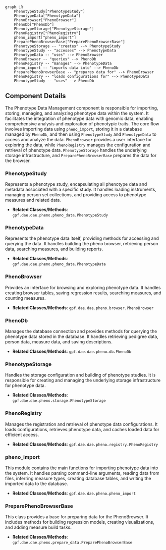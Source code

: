 ```mermaid
graph LR
    PhenotypeStudy["PhenotypeStudy"]
    PhenotypeData["PhenotypeData"]
    PhenoBrowser["PhenoBrowser"]
    PhenoDb["PhenoDb"]
    PhenotypeStorage["PhenotypeStorage"]
    PhenoRegistry["PhenoRegistry"]
    pheno_import["pheno_import"]
    PreparePhenoBrowserBase["PreparePhenoBrowserBase"]
    PhenotypeStorage -- "creates" --> PhenotypeStudy
    PhenotypeStudy -- "accesses" --> PhenotypeData
    PhenotypeData -- "uses" --> PhenoBrowser
    PhenoBrowser -- "queries" --> PhenoDb
    PhenoRegistry -- "manages" --> PhenotypeData
    pheno_import -- "imports data into" --> PhenoDb
    PreparePhenoBrowserBase -- "prepares data for" --> PhenoBrowser
    PhenoRegistry -- "loads configurations for" --> PhenotypeData
    PhenotypeStudy -- "uses" --> PhenoDb
```

## Component Details

The Phenotype Data Management component is responsible for importing, storing, managing, and analyzing phenotype data within the system. It facilitates the integration of phenotype data with genomic data, enabling comprehensive analysis and exploration of phenotypic traits. The core flow involves importing data using `pheno_import`, storing it in a database managed by `PhenoDb`, and then using `PhenotypeStudy` and `PhenotypeData` to access and analyze the data. `PhenoBrowser` provides a user interface for exploring the data, while `PhenoRegistry` manages the configuration and retrieval of phenotype data. `PhenotypeStorage` handles the underlying storage infrastructure, and `PreparePhenoBrowserBase` prepares the data for the browser.

### PhenotypeStudy
Represents a phenotype study, encapsulating all phenotype data and metadata associated with a specific study. It handles loading instruments, managing person set collections, and providing access to phenotype measures and related data.
- **Related Classes/Methods**: `gpf.dae.dae.pheno.pheno_data.PhenotypeStudy`

### PhenotypeData
Represents the phenotype data itself, providing methods for accessing and querying the data. It handles building the pheno browser, retrieving person data, searching measures, and building reports.
- **Related Classes/Methods**: `gpf.dae.dae.pheno.pheno_data.PhenotypeData`

### PhenoBrowser
Provides an interface for browsing and exploring phenotype data. It handles creating browser tables, saving regression results, searching measures, and counting measures.
- **Related Classes/Methods**: `gpf.dae.dae.pheno.browser.PhenoBrowser`

### PhenoDb
Manages the database connection and provides methods for querying the phenotype data stored in the database. It handles retrieving pedigree data, person data, measure data, and saving descriptions.
- **Related Classes/Methods**: `gpf.dae.dae.pheno.db.PhenoDb`

### PhenotypeStorage
Handles the storage configuration and building of phenotype studies. It is responsible for creating and managing the underlying storage infrastructure for phenotype data.
- **Related Classes/Methods**: `gpf.dae.dae.pheno.storage.PhenotypeStorage`

### PhenoRegistry
Manages the registration and retrieval of phenotype data configurations. It loads configurations, retrieves phenotype data, and caches loaded data for efficient access.
- **Related Classes/Methods**: `gpf.dae.dae.pheno.registry.PhenoRegistry`

### pheno_import
This module contains the main functions for importing phenotype data into the system. It handles parsing command-line arguments, reading data from files, inferring measure types, creating database tables, and writing the imported data to the database.
- **Related Classes/Methods**: `gpf.dae.dae.pheno.pheno_import`

### PreparePhenoBrowserBase
This class provides a base for preparing data for the PhenoBrowser. It includes methods for building regression models, creating visualizations, and adding measure build tasks.
- **Related Classes/Methods**: `gpf.dae.dae.pheno.prepare_data.PreparePhenoBrowserBase`
